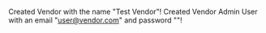 Created Vendor with the name "Test Vendor"!
Created Vendor Admin User with an email "user@vendor.com" and password ""!